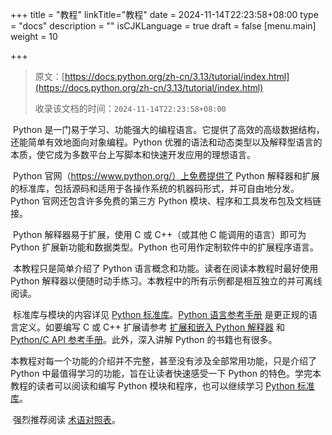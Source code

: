 +++
title = "教程"
linkTitle="教程"
date = 2024-11-14T22:23:58+08:00
type = "docs"
description = ""
isCJKLanguage = true
draft = false
[menu.main]
    weight = 10

+++

> 原文：[https://docs.python.org/zh-cn/3.13/tutorial/index.html](https://docs.python.org/zh-cn/3.13/tutorial/index.html)
>
> 收录该文档的时间：`2024-11-14T22:23:58+08:00`

​	Python 是一门易于学习、功能强大的编程语言。它提供了高效的高级数据结构，还能简单有效地面向对象编程。Python 优雅的语法和动态类型以及解释型语言的本质，使它成为多数平台上写脚本和快速开发应用的理想语言。

​	Python 官网（https://www.python.org/）上免费提供了 Python 解释器和扩展的标准库，包括源码和适用于各操作系统的机器码形式，并可自由地分发。Python 官网还包含许多免费的第三方 Python 模块、程序和工具发布包及文档链接。

​	Python 解释器易于扩展，使用 C 或 C++（或其他 C 能调用的语言）即可为 Python 扩展新功能和数据类型。Python 也可用作定制软件中的扩展程序语言。

​	本教程只是简单介绍了 Python 语言概念和功能。读者在阅读本教程时最好使用 Python 解释器以便随时动手练习。本教程中的所有示例都是相互独立的并可离线阅读。

​	标准库与模块的内容详见 [Python 标准库](https://docs.python.org/zh-cn/3.13/library/index.html#library-index)。[Python 语言参考手册](https://docs.python.org/zh-cn/3.13/reference/index.html#reference-index) 是更正规的语言定义。如要编写 C 或 C++ 扩展请参考 [扩展和嵌入 Python 解释器](https://docs.python.org/zh-cn/3.13/extending/index.html#extending-index) 和 [Python/C API 参考手册](https://docs.python.org/zh-cn/3.13/c-api/index.html#c-api-index)。此外，深入讲解 Python 的书籍也有很多。

​	本教程对每一个功能的介绍并不完整，甚至没有涉及全部常用功能，只是介绍了 Python 中最值得学习的功能，旨在让读者快速感受一下 Python 的特色。学完本教程的读者可以阅读和编写 Python 模块和程序，也可以继续学习 [Python 标准库](https://docs.python.org/zh-cn/3.13/library/index.html#library-index)。

​	强烈推荐阅读 [术语对照表](https://docs.python.org/zh-cn/3.13/glossary.html#glossary)。

